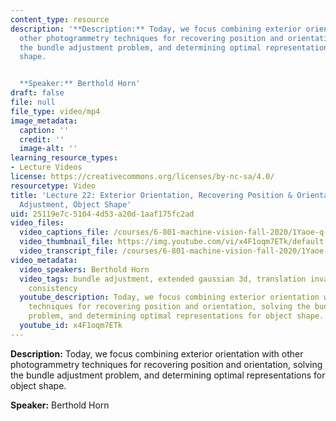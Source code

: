 ```yaml
---
content_type: resource
description: '**Description:** Today, we focus combining exterior orientation with
  other photogrammetry techniques for recovering position and orientation, solving
  the bundle adjustment problem, and determining optimal representations for object
  shape.


  **Speaker:** Berthold Horn'
draft: false
file: null
file_type: video/mp4
image_metadata:
  caption: ''
  credit: ''
  image-alt: ''
learning_resource_types:
- Lecture Videos
license: https://creativecommons.org/licenses/by-nc-sa/4.0/
resourcetype: Video
title: 'Lecture 22: Exterior Orientation, Recovering Position & Orientation, Bundle
  Adjustment, Object Shape'
uid: 25119e7c-5104-4d53-a20d-1aaf175fc2ad
video_files:
  video_captions_file: /courses/6-801-machine-vision-fall-2020/1Yaoe-q-HxgwrDhdw4F5Gnk5onbWKN-Y3_transcript.webvtt
  video_thumbnail_file: https://img.youtube.com/vi/x4F1oqm7ETk/default.jpg
  video_transcript_file: /courses/6-801-machine-vision-fall-2020/1Yaoe-q-HxgwrDhdw4F5Gnk5onbWKN-Y3_transcript.pdf
video_metadata:
  video_speakers: Berthold Horn
  video_tags: bundle adjustment, extended gaussian 3d, translation invariance, rotation
    consistency
  youtube_description: Today, we focus combining exterior orientation with other photogrammetry
    techniques for recovering position and orientation, solving the bundle adjustment
    problem, and determining optimal representations for object shape.
  youtube_id: x4F1oqm7ETk
---
```

**Description:** Today, we focus combining exterior orientation with other photogrammetry techniques for recovering position and orientation, solving the bundle adjustment problem, and determining optimal representations for object shape.

**Speaker:** Berthold Horn